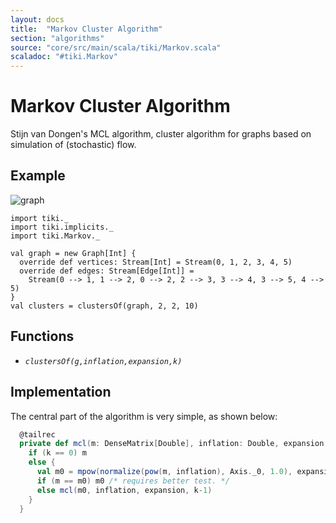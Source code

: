 ```yaml
---
layout: docs 
title:  "Markov Cluster Algorithm"
section: "algorithms"
source: "core/src/main/scala/tiki/Markov.scala"
scaladoc: "#tiki.Markov"
---
```

# Markov Cluster Algorithm

Stijn van Dongen's MCL algorithm, cluster algorithm for graphs based on simulation of (stochastic) flow.

## Example

![graph](https://raw.github.com/lewismj/tiki/master/docs/src/main/resources/microsite/img/markov.png)

```tut
import tiki._
import tiki.implicits._
import tiki.Markov._

val graph = new Graph[Int] {
  override def vertices: Stream[Int] = Stream(0, 1, 2, 3, 4, 5)
  override def edges: Stream[Edge[Int]] =
    Stream(0 --> 1, 1 --> 2, 0 --> 2, 2 --> 3, 3 --> 4, 3 --> 5, 4 --> 5)
}
val clusters = clustersOf(graph, 2, 2, 10)
```

## Functions

- _`clustersOf(g,inflation,expansion,k)`_


## Implementation

The central part of the algorithm is very simple, as shown below:

```scala
  @tailrec
  private def mcl(m: DenseMatrix[Double], inflation: Double, expansion: Int, k: Int): DenseMatrix[Double] = {
    if (k == 0) m
    else {
      val m0 = mpow(normalize(pow(m, inflation), Axis._0, 1.0), expansion)
      if (m == m0) m0 /* requires better test. */
      else mcl(m0, inflation, expansion, k-1)
    }
  }
```

